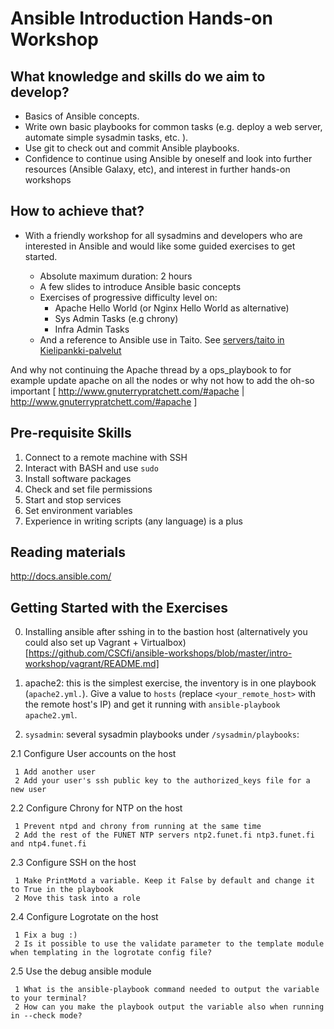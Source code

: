 
# Ansible Introduction Hands-on Workshop

## What knowledge and skills do we aim to develop?
* Basics of Ansible concepts.
* Write own basic playbooks for common tasks (e.g. deploy a web server, automate simple sysadmin tasks, etc. ).
* Use git to check out and commit Ansible playbooks.
* Confidence to continue using Ansible by oneself and look into further resources (Ansible Galaxy, etc), and interest in further hands-on workshops


## How to achieve that?

* With a friendly workshop for all sysadmins and developers who are interested in  Ansible and would like some guided exercises to get started.

    * Absolute maximum duration: 2 hours
    * A few slides to introduce Ansible basic concepts
    * Exercises of progressive difficulty level on:
        * Apache Hello World (or Nginx Hello World as alternative)
        * Sys Admin Tasks (e.g chrony)
        * Infra Admin Tasks
    * And a reference to Ansible use in Taito. See [servers/taito in Kielipankki-palvelut](https://github.com/CSCfi/Kielipankki-palvelut/tree/master/servers/taito "The Taito software stack of the Language Bank")

And why not continuing the Apache thread by a ops_playbook to for example update apache on all the nodes or why not how to add the oh-so important [ http://www.gnuterrypratchett.com/#apache | http://www.gnuterrypratchett.com/#apache ]

## Pre-requisite Skills
1. Connect to a remote machine with SSH
2. Interact with BASH and use `sudo`
3. Install software packages
4. Check and set file permissions
5. Start and stop services
6. Set environment variables
7. Experience in writing scripts (any language) is a plus

## Reading materials

http://docs.ansible.com/

## Getting Started with the Exercises
0. Installing ansible after sshing in to the bastion host (alternatively you could also set up Vagrant + Virtualbox)[https://github.com/CSCfi/ansible-workshops/blob/master/intro-workshop/vagrant/README.md]

1. apache2: this is the simplest exercise, the inventory is in one playbook (`apache2.yml.`). Give a value to `hosts` (replace `<your_remote_host>` with the remote host's IP) and get it running with `ansible-playbook apache2.yml`.

2. `sysadmin`: several sysadmin playbooks under `/sysadmin/playbooks`:

  2.1 Configure User accounts on the host

     1 Add another user
     2 Add your user's ssh public key to the authorized_keys file for a new user

  2.2 Configure Chrony for NTP on the host

     1 Prevent ntpd and chrony from running at the same time
     2 Add the rest of the FUNET NTP servers ntp2.funet.fi ntp3.funet.fi and ntp4.funet.fi

  2.3 Configure SSH on the host

     1 Make PrintMotd a variable. Keep it False by default and change it to True in the playbook
     2 Move this task into a role

  2.4 Configure Logrotate on the host

     1 Fix a bug :)
     2 Is it possible to use the validate parameter to the template module when templating in the logrotate config file?

  2.5 Use the debug ansible module

     1 What is the ansible-playbook command needed to output the variable to your terminal?
     2 How can you make the playbook output the variable also when running in --check mode?
